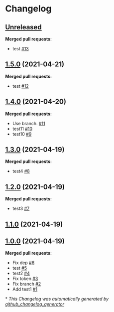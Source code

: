 # Changelog

## [Unreleased](https://github.com/steve-stonehouse/release-testing/tree/HEAD)

**Merged pull requests:**

- test [\#13](https://github.com/steve-stonehouse/release-testing/pull/13)

## [1.5.0](https://github.com/steve-stonehouse/release-testing/tree/1.5.0) (2021-04-21)

**Merged pull requests:**

- test [\#12](https://github.com/steve-stonehouse/release-testing/pull/12)

## [1.4.0](https://github.com/steve-stonehouse/release-testing/tree/1.4.0) (2021-04-20)

**Merged pull requests:**

- Use branch. [\#11](https://github.com/steve-stonehouse/release-testing/pull/11)
- test11 [\#10](https://github.com/steve-stonehouse/release-testing/pull/10)
- test10 [\#9](https://github.com/steve-stonehouse/release-testing/pull/9)

## [1.3.0](https://github.com/steve-stonehouse/release-testing/tree/1.3.0) (2021-04-19)

**Merged pull requests:**

- test4 [\#8](https://github.com/steve-stonehouse/release-testing/pull/8)

## [1.2.0](https://github.com/steve-stonehouse/release-testing/tree/1.2.0) (2021-04-19)

**Merged pull requests:**

- test3 [\#7](https://github.com/steve-stonehouse/release-testing/pull/7)

## [1.1.0](https://github.com/steve-stonehouse/release-testing/tree/1.1.0) (2021-04-19)

## [1.0.0](https://github.com/steve-stonehouse/release-testing/tree/1.0.0) (2021-04-19)

**Merged pull requests:**

- Fix dep [\#6](https://github.com/steve-stonehouse/release-testing/pull/6)
- test [\#5](https://github.com/steve-stonehouse/release-testing/pull/5)
- test2 [\#4](https://github.com/steve-stonehouse/release-testing/pull/4)
- Fix token [\#3](https://github.com/steve-stonehouse/release-testing/pull/3)
- Fix branch [\#2](https://github.com/steve-stonehouse/release-testing/pull/2)
- Add test1 [\#1](https://github.com/steve-stonehouse/release-testing/pull/1)



\* *This Changelog was automatically generated by [github_changelog_generator](https://github.com/github-changelog-generator/github-changelog-generator)*
